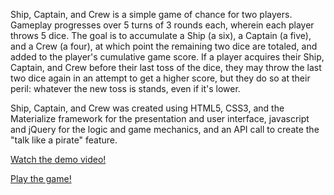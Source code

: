 Ship, Captain, and Crew is a simple game of chance for two players. Gameplay progresses over 5 turns of 3 rounds each, wherein each player throws 5 dice. The goal is to accumulate a Ship (a six), a Captain (a five), and a Crew (a four), at which point the remaining two dice are totaled, and added to the player's cumulative game score. If a player acquires their Ship, Captain, and Crew before their last toss of the dice, they may throw the last two dice again in an attempt to get a higher score, but they do so at their peril: whatever the new toss is stands, even if it's lower.

Ship, Captain, and Crew was created using HTML5, CSS3, and the Materialize framework for the presentation and user interface, javascript and jQuery for the logic and game mechanics, and an API call to create the "talk like a pirate" feature.

[Watch the demo video!](https://youtu.be/vYO1FHYKQxc)

[Play the game!](ship-captain-crew.surge.sh)


